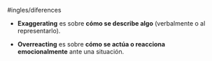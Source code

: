 #ingles/diferences 

- **Exaggerating** es sobre **cómo se describe algo** (verbalmente o al representarlo).

- **Overreacting** es sobre **cómo se actúa o reacciona emocionalmente** ante una situación.